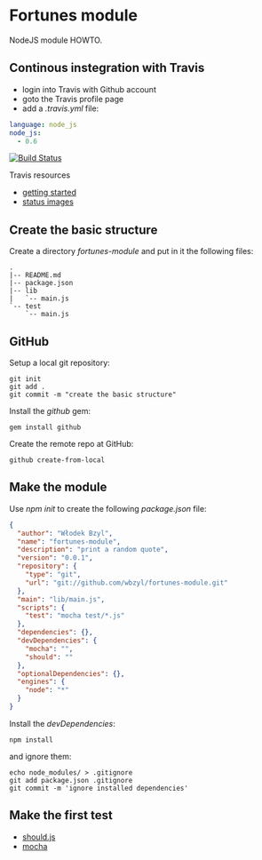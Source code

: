 # Fortunes module

NodeJS module HOWTO.


## Continous instegration with Travis

* login into Travis with Github account
* goto the Travis profile page
* add a *.travis.yml* file:

```yaml
language: node_js
node_js:
  - 0.6
```

[![Build Status](https://secure.travis-ci.org/wbzyl/fortunes-module.png)](http://travis-ci.org/wbzyl/fortunes-module)

Travis resources

* [getting started](http://about.travis-ci.org/docs/user/getting-started/)
* [status images](http://about.travis-ci.org/docs/user/status-images/)


## Create the basic structure

Create a directory *fortunes-module* and put in it
the following files:

    .
    |-- README.md
    |-- package.json
    |-- lib
    |   `-- main.js
    `-- test
        `-- main.js


## GitHub


Setup a local git repository:

```shell-unix-generic
git init
git add .
git commit -m "create the basic structure"
```

Install the *github* gem:

```shell-unix-generic
gem install github
```

Create the remote repo at GitHub:

```shell-unix-generic
github create-from-local
```

## Make the module

Use *npm init* to create the following *package.json* file:


```json
{
  "author": "Włodek Bzyl",
  "name": "fortunes-module",
  "description": "print a random quote",
  "version": "0.0.1",
  "repository": {
    "type": "git",
    "url": "git://github.com/wbzyl/fortunes-module.git"
  },
  "main": "lib/main.js",
  "scripts": {
    "test": "mocha test/*.js"
  },
  "dependencies": {},
  "devDependencies": {
    "mocha": "",
    "should": ""
  },
  "optionalDependencies": {},
  "engines": {
    "node": "*"
  }
}
```

Install the *devDependencies*:

```shell-unix-generic
npm install
```

and ignore them:

```shell-unix-generic
echo node_modules/ > .gitignore
git add package.json .gitignore
git commit -m 'ignore installed dependencies'
```


## Make the first test

* [should.js](https://github.com/visionmedia/should.js)
* [mocha](http://visionmedia.github.com/mocha/)
